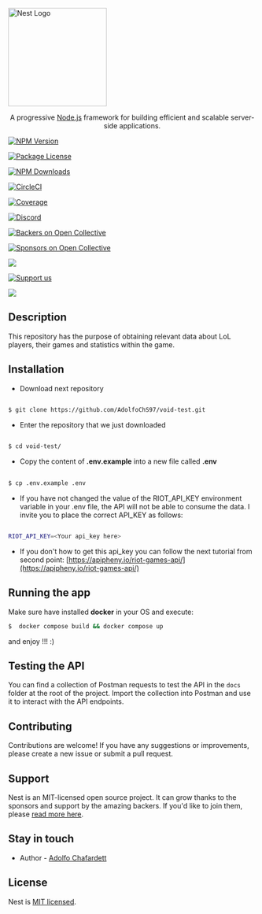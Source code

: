 <p  align="center">

<a  href="http://nestjs.com/"  target="blank"><img  src="https://nestjs.com/img/logo-small.svg"  width="200"  alt="Nest Logo" /></a>

</p>

  

[circleci-image]: https://img.shields.io/circleci/build/github/nestjs/nest/master?token=abc123def456

[circleci-url]: https://circleci.com/gh/nestjs/nest

  

<p  align="center">A progressive <a  href="http://nodejs.org"  target="_blank">Node.js</a> framework for building efficient and scalable server-side applications.</p>

<p  align="center">

<a  href="https://www.npmjs.com/~nestjscore"  target="_blank"><img  src="https://img.shields.io/npm/v/@nestjs/core.svg"  alt="NPM Version" /></a>

<a  href="https://www.npmjs.com/~nestjscore"  target="_blank"><img  src="https://img.shields.io/npm/l/@nestjs/core.svg"  alt="Package License" /></a>

<a  href="https://www.npmjs.com/~nestjscore"  target="_blank"><img  src="https://img.shields.io/npm/dm/@nestjs/common.svg"  alt="NPM Downloads" /></a>

<a  href="https://circleci.com/gh/nestjs/nest"  target="_blank"><img  src="https://img.shields.io/circleci/build/github/nestjs/nest/master"  alt="CircleCI" /></a>

<a  href="https://coveralls.io/github/nestjs/nest?branch=master"  target="_blank"><img  src="https://coveralls.io/repos/github/nestjs/nest/badge.svg?branch=master#9"  alt="Coverage" /></a>

<a  href="https://discord.gg/G7Qnnhy"  target="_blank"><img  src="https://img.shields.io/badge/discord-online-brightgreen.svg"  alt="Discord"/></a>

<a  href="https://opencollective.com/nest#backer"  target="_blank"><img  src="https://opencollective.com/nest/backers/badge.svg"  alt="Backers on Open Collective" /></a>

<a  href="https://opencollective.com/nest#sponsor"  target="_blank"><img  src="https://opencollective.com/nest/sponsors/badge.svg"  alt="Sponsors on Open Collective" /></a>

<a  href="https://paypal.me/kamilmysliwiec"  target="_blank"><img  src="https://img.shields.io/badge/Donate-PayPal-ff3f59.svg"/></a>

<a  href="https://opencollective.com/nest#sponsor"  target="_blank"><img  src="https://img.shields.io/badge/Support%20us-Open%20Collective-41B883.svg"  alt="Support us"></a>

<a  href="https://twitter.com/nestframework"  target="_blank"><img  src="https://img.shields.io/twitter/follow/nestframework.svg?style=social&label=Follow"></a>

</p>

<!--[![Backers on Open Collective](https://opencollective.com/nest/backers/badge.svg)](https://opencollective.com/nest#backer)

[![Sponsors on Open Collective](https://opencollective.com/nest/sponsors/badge.svg)](https://opencollective.com/nest#sponsor)-->

  

## Description

This repository has the purpose of obtaining relevant data about LoL players, their games and statistics within the game.
  

## Installation

 -  Download next repository

```bash

$ git clone https://github.com/AdolfoChS97/void-test.git

```

- Enter the repository that we just downloaded

```bash
	
$ cd void-test/

```
 
 -  Copy the content of **.env.example** into a new file called **.env** 

```bash
	
$ cp .env.example .env

```
 
 - If you have not changed the value of the RIOT_API_KEY environment variable in your .env file, the API will not be able to consume the data. I invite you to place the correct API_KEY as follows: 
 
```bash 

RIOT_API_KEY=<Your api_key here>

```

- If you don't how to get this api_key you can follow the next tutorial from second point: 
[https://apipheny.io/riot-games-api/](https://apipheny.io/riot-games-api/)


## Running the app

  Make sure have installed **docker** in your OS and execute: 

```bash
$  docker compose build && docker compose up
```

and enjoy !!! :)

## Testing the API

You can find a collection of Postman requests to test the API in the `docs` folder at the root of the project. Import the collection into Postman and use it to interact with the API endpoints.

## Contributing

Contributions are welcome! If you have any suggestions or improvements, please create a new issue or submit a pull request.


## Support

  
Nest is an MIT-licensed open source project. It can grow thanks to the sponsors and support by the amazing backers. If you'd like to join them, please [read more here](https://docs.nestjs.com/support).

  

## Stay in touch

  
- Author - [Adolfo Chafardett](mailto:adolfo1997a@gmail.com)


## License

  

Nest is [MIT licensed](LICENSE).